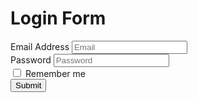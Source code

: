 <!DOCTYPE html>
<html lang="en">
    <head>
        <title>Login</title>
        <meta charset="utf-8">
        <meta name="viewport" content="width=device-width, initial-scale=1">
        <link rel="stylesheet" href="https://stackpath.bootstrapcdn.com/bootstrap/4.3.1/css/bootstrap.min.css" integrity="sha384-ggOyR0iXCbMQv3Xipma34MD+dH/1fQ784/j6cY/iJTQUOhcWr7x9JvoRxT2MZw1T" crossorigin="anonymous">
        <script src="https://stackpath.bootstrapcdn.com/bootstrap/4.3.1/js/bootstrap.min.js" integrity="sha384-JjSmVgyd0p3pXB1rRibZUAYoIIy6OrQ6VrjIEaFf/nJGzIxFDsf4x0xIM+B07jRM" crossorigin="anonymous"></script>
        <link href="css/global.css" type="text/css" rel="stylesheet">
        <script src="https://ajax.googleapis.com/ajax/libs/jquery/3.4.1/jquery.min.js"></script>
    </head>
    <body>
        <div class="conainer-fluid bg">
            <div class="row">
                <div class="col-md-4 col-sm-4 col-xs-12"></div>
                <div class="col-md-4 col-sm-4 col-xs-12">
                    <!-- form start -->
                    <form class="form-container" action="addTransaction.html">
                        <h1>Login Form</h1>
                        <div class="form-group">
                          <label for="exampleInputEmail1">Email Address</label>
                          <input type="email" class="form-control" id="exampleInputEmail1" aria-describedby="emailHelp" placeholder="Email">
                        </div>
                        <div class="form-group">
                          <label for="exampleInputPassword1">Password</label>
                          <input type="password" class="form-control" id="exampleInputPassword1" placeholder="Password">
                        </div>
                        <div class="form-check">
                          <input type="checkbox" class="form-check-input" id="exampleCheck1">
                          <label class="form-check-label" for="exampleCheck1">Remember me</label>
                        </div>
                        <button type="submit" class="btn btn-info btn-block">Submit</button>
                      </form>
                    <!-- form end -->
              	</div>
                <div class="col-md-4 col-sm-4 col-xs-12"></div>
        	</div>
        </div>
    </body>
</html>
